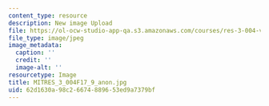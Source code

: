 ```yaml
---
content_type: resource
description: New image Upload
file: https://ol-ocw-studio-app-qa.s3.amazonaws.com/courses/res-3-004-visualizing-materials-science-fall-2017/62d1630a98c26674889653ed9a7379bf_MITRES_3_004F17_9_anon.jpg
file_type: image/jpeg
image_metadata:
  caption: ''
  credit: ''
  image-alt: ''
resourcetype: Image
title: MITRES_3_004F17_9_anon.jpg
uid: 62d1630a-98c2-6674-8896-53ed9a7379bf
---
```

